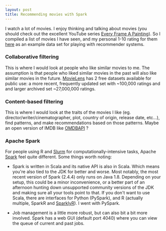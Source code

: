 ```yaml
---
layout: post
title: Recommending movies with Spark
---
```


I watch a lot of movies. I enjoy thinking and talking about movies (you should check out the excellent YouTube series [Every Frame A Painting](https://www.youtube.com/user/everyframeapainting)). So I compiled a list of movies I have seen, and my personal 1-10 rating for them [here](https://github.com/ptvan/movies) as an example data set for playing with recommender systems.

### Collaborative filtering

This is where I would look at people who like similar movies to me. The assumption is that people who liked similar movies in the past will also like similar movies in the future. [MovieLens](https://grouplens.org/datasets/movielens/) has 2 free datasets available for public use: a more recent, frequently updated set with ~100,000 ratings and and larger archived set ~27,000,000 ratings.

### Content-based filtering

This is where I would look at the traits of the movies I like (eg. director/writer/cinematographer, plot, country of origin, release date, etc...), find patterns, and make recommendations based on those patterns. Maybe an open version of IMDB like [OMDBAPI](https://www.omdbapi.com/) ?

### Apache Spark

For people using R and [Slurm](https://slurm.schedmd.com/overview.html) for computationally-intensive tasks, Apache [Spark](https://spark.apache.org/) feel quite different. Some things worth noting:

* Spark is written in Scala and its native API is also in Scala. Which means you're also tied to the JDK for better and worse. Most notably, the most recent version of Spark (2.4.4) only runs on Java 1.8. Depending on your setup, this could be a minor inconvenience, or a better part of an afternoon hunting down unsupported community versions of the JDK and making sure all your tools point to that. If you don't want to use Scala, there are interfaces for Python (PySpark), and R (actually multiple, SparkR and [SparklyR](https://spark.rstudio.com/)). I went with PySpark.

* Job management is a little more robust, but can also bit a bit more involved. Spark has a web GUI (default port 4040) where you can view the queue of current and past jobs.